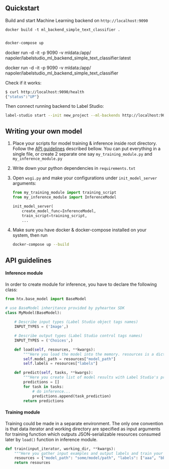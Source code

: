 ## Quickstart

Build and start Machine Learning backend on `http://localhost:9090`


```
docker build -t ml_backend_simple_text_classifier .


```

```bash
docker-compose up
```



docker run  -d -it -p 9090 -v mldata:/app/ napoler/labelstudio_ml_backend_simple_text_classifier:latest


docker run -d -it -p 9090 -v mldata:/app/ napoler/labelstudio_ml_backend_simple_text_classifier


Check if it works:

```bash
$ curl http://localhost:9090/health
{"status":"UP"}
```

Then connect running backend to Label Studio:

```bash
label-studio start --init new_project --ml-backends http://localhost:9090 --template image_classification
```


## Writing your own model
1. Place your scripts for model training & inference inside root directory. Follow the [API guidelines](#api-guidelines) described bellow. You can put everything in a single file, or create 2 separate one say `my_training_module.py` and `my_inference_module.py`

2. Write down your python dependencies in `requirements.txt`

3. Open `wsgi.py` and make your configurations under `init_model_server` arguments:
    ```python
    from my_training_module import training_script
    from my_inference_module import InferenceModel
   
    init_model_server(
        create_model_func=InferenceModel,
        train_script=training_script,
        ...
    ```

4. Make sure you have docker & docker-compose installed on your system, then run
    ```bash
    docker-compose up --build
    ```
   
## API guidelines


#### Inference module
In order to create module for inference, you have to declare the following class:

```python
from htx.base_model import BaseModel

# use BaseModel inheritance provided by pyheartex SDK 
class MyModel(BaseModel):
    
    # Describe input types (Label Studio object tags names)
    INPUT_TYPES = ('Image',)

    # Describe output types (Label Studio control tags names)
    INPUT_TYPES = ('Choices',)

    def load(self, resources, **kwargs):
        """Here you load the model into the memory. resources is a dict returned by training script"""
        self.model_path = resources["model_path"]
        self.labels = resources["labels"]

    def predict(self, tasks, **kwargs):
        """Here you create list of model results with Label Studio's prediction format, task by task"""
        predictions = []
        for task in tasks:
            # do inference...
            predictions.append(task_prediction)
        return predictions
```

#### Training module
Training could be made in a separate environment. The only one convention is that data iterator and working directory are specified as input arguments for training function which outputs JSON-serializable resources consumed later by `load()` function in inference module.

```python
def train(input_iterator, working_dir, **kwargs):
    """Here you gather input examples and output labels and train your model"""
    resources = {"model_path": "some/model/path", "labels": ["aaa", "bbb", "ccc"]}
    return resources
```